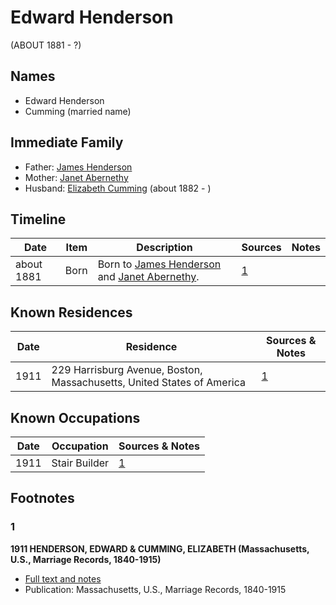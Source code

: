 ﻿---
layout: person
subject_key: i4822940
permalink: /people/i4822940
---

# Edward Henderson
(ABOUT 1881 - ?)

## Names

* Edward Henderson
* Cumming (married name)

## Immediate Family

* Father: [James Henderson](./@92250700@-james-henderson-b-d.md)
* Mother: [Janet Abernethy](./@82771990@-janet-abernethy-b-d.md)
* Husband: [Elizabeth Cumming](./@35928164@-elizabeth-cumming-b1882-d.md) (about 1882 - )

## Timeline

Date | Item | Description | Sources | Notes
---|---|---|---|---
about 1881 | Born | Born to [James Henderson](./@92250700@-james-henderson-b-d.md) and [Janet Abernethy](./@82771990@-janet-abernethy-b-d.md). | [1](#1) | 

## Known Residences

Date | Residence | Sources & Notes
---|---|---
1911 | 229 Harrisburg Avenue, Boston, Massachusetts, United States of America | [1](#1)

## Known Occupations

Date | Occupation | Sources & Notes
---|---|---
1911 | Stair Builder | [1](#1)

## Footnotes

### 1

**1911 HENDERSON, EDWARD & CUMMING, ELIZABETH (Massachusetts, U.S., Marriage Records, 1840-1915)**

* [Full text and notes](../sources/@20028800@-1911-henderson,-edward-&-cumming,-elizabeth-massachusetts,-u.s.,-marriage-records,-1840-1915-.md)
* Publication: Massachusetts, U.S., Marriage Records, 1840-1915

